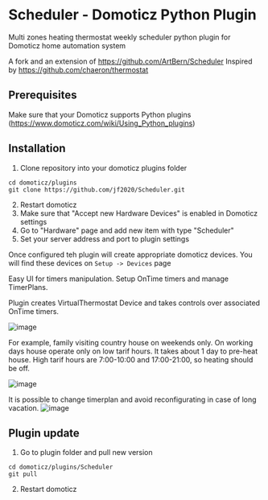 # Scheduler - Domoticz Python Plugin
Multi zones heating thermostat weekly scheduler python plugin for Domoticz home automation system

A fork and an extension of https://github.com/ArtBern/Scheduler
Inspired by https://github.com/chaeron/thermostat

## Prerequisites

Make sure that your Domoticz supports Python plugins (https://www.domoticz.com/wiki/Using_Python_plugins)

## Installation

1. Clone repository into your domoticz plugins folder
```
cd domoticz/plugins
git clone https://github.com/jf2020/Scheduler.git 
```
2. Restart domoticz
3. Make sure that "Accept new Hardware Devices" is enabled in Domoticz settings
4. Go to "Hardware" page and add new item with type "Scheduler"
5. Set your server address and port to plugin settings

Once configured teh plugin will create appropriate domoticz devices. You will find these devices on `Setup -> Devices` page



Easy UI for timers manipulation. Setup OnTime timers and manage TimerPlans. 

Plugin creates VirtualThermostat Device and takes controls over associated OnTime timers.

![image](https://user-images.githubusercontent.com/3448931/104951516-b84da580-59d3-11eb-9352-81169976b1df.png)

For example, family visiting country house on weekends only. On working days house operate only on low tarif hours.
It takes about 1 day to pre-heat house. High tarif hours are 7:00-10:00 and 17:00-21:00, so heating should be off.

![image](https://user-images.githubusercontent.com/3448931/104951409-7cb2db80-59d3-11eb-800f-d5d5e4ebc532.png)

It is possible to change timerplan and avoid reconfigurating in case of long vacation.
![image](https://user-images.githubusercontent.com/3448931/104952298-3e1e2080-59d5-11eb-8573-70804173ab34.png)

## Plugin update

1. Go to plugin folder and pull new version
```
cd domoticz/plugins/Scheduler
git pull
```
2. Restart domoticz
